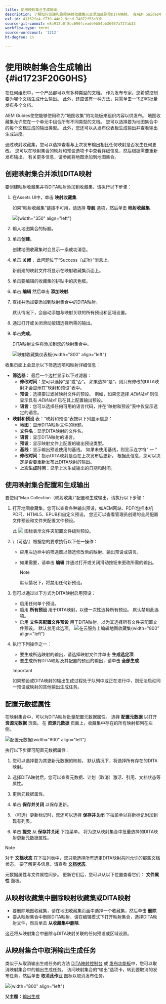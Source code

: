 ```yaml
---
title: 使用映射集合生成输出
description: 了解如何创建和删除映射收藏集以及添加或删除DITA映射。 在AEM Guides中，通过映射集合配置、生成和取消输出生成任务。
exl-id: 41152fa4-f739-44d2-9ccd-74072f53e31b
source-git-commit: e8a912b0f8bc690fceade0b54bb36057a727ab33
workflow-type: tm+mt
source-wordcount: '1212'
ht-degree: 1%

---
```


# 使用映射集合生成输出 {#id1723F20G0HS}

在任何组织中，一个产品都可以有多种类型的文档。 作为发布专家，您希望控制要为哪个文档生成什么输出。 此外，还应该有一种方法，只需单击一下即可批量发布多个文档。

AEM Guides使您能够使用称为“地图收集”的功能板来组织内容以供发布。 地图收藏集允许您在一个单元中组合所有不同类型的文档。 您可以选择要为地图集合中的每个文档生成的输出类型。 此外，您还可以从发布仪表板生成输出并查看输出生成进度。

通过映射收藏集，您可以选择查看与上次发布输出相比任何映射是否发生任何更改。 您可以在映射集合的映射和预设选项卡中查看详细信息，然后根据需要重新发布输出。 有关更多信息，请参阅将地图添加到地图集合。

## 创建映射集合并添加DITA映射

要创建映射收藏集并将DITA映射添加到收藏集，请执行以下步骤：

1. 在Assets UI中，单击 **映射收藏集**.

   如果“映射收藏集”链接不可用，请选择 **导航** 选项，然后单击 **映射收藏集**.

   ![](images/access-map-collection-left-rail.png){width="350" align="left"}

1. 输入地图集合的标题。
1. 单击&#x200B;**创建**。

   创建地图收藏集时会显示一条成功消息。

1. 单击 **关闭** ，此问题位于“Success（成功）”消息上。

   新创建的映射文件将显示在映射收藏集页面上。

1. 单击要编辑的收藏集的拼贴中的灰色框。
1. 单击 **编辑** 然后单击 **添加映射**.
1. 查找并添加要添加到映射集合中的DITA映射。

   默认情况下，会自动添加与映射关联的所有预设和区域设置。

1. 通过打开或关闭滑动按钮选择所需的输出。
1. 单击&#x200B;**完成**。

   DITA映射文件将添加到您的映射集合中。

   ![映射收藏集仪表板](./images/map-collection-dashboard.png){width="800" align="left"}

收集页面上会显示以下筛选选项和映射详细信息：

- **筛选器：** 最后一个边栏显示以下过滤器：
   - **修改时间**：您可以选择“是”或“否”。 如果选择“是”，则只有修改的DITA映射才会显示在“映射和预设”表中。
   - **预设**：选择要过滤掉映射文件的预设。 例如，如果您选择 *AEM站点* 则仅显示具有 *AEM站点* 已在其上配置输出预设。
   - **语言**：您可以选择任何可用的语言代码，并在“映射和预设”表中仅显示选定的语言。
- **映射和预设** 表：“映射和预设”表按以下列显示信息：
   - **地图**：显示DITA映射文件的标题。
   - **文件名**：显示DITA映射的文件名。
   - **语言**：显示DITA映射的语言。
   - **预设**：显示映射文件上配置的输出预设类型。
   - **基线**：显示输出预设使用的基线。  如果未使用基线，则显示连字符“ — ”
   - **修改时间**：指示DITA映射是否在上次发布后更新。 根据此信息，您可以决定是否要重新发布此DITA映射的输出。
   - **上次生成时间**：显示上次生成输出的日期和时间。

## 使用映射集合配置和生成输出

要使用“Map Collection（映射收集）”配置和生成输出，请执行以下步骤：

1. 打开地图收藏集。您可以查看各种输出预设，如AEM网站、PDF(包括本机PDF)、HTML5、EPUB和自定义预设。 您还可以查看管理员创建的全局配置文件预设和文件夹配置文件预设。

   此 ![](images/global-preset-icon.svg) 图标表示文件夹配置文件级别预设。
1. \（可选\）根据您的要求执行以下任一操作：
   - 应用左边栏中的筛选器以筛选修改后的映射、输出预设或语言。
   - 如果需要，请单击 **编辑** 并通过打开或关闭滑动按钮来更改所需的输出。



     >[!NOTE]
     >  
     > 默认情况下，将禁用任何新预设。

1. 您可以通过以下方式为DITA映射启用预设：

   - 启用任何单个预设。
   - 启用 **所有预设** 用于DITA映射，以便一次性选择所有预设。 默认禁用此选项。
   - 启用 **文件夹配置文件预设** 用于DITA映射，以为其选择所有文件夹配置文件预设。 默认禁用此选项。
     ![在云服务上编辑地图收藏集](images/edit-map-collection-cs.png){width="800" align="left"}



1. 执行下列操作之一：

   - 要生成所选映射的输出，请选择映射文件并单击 **生成选定项**.
   - 要生成所有DITA映射及其配置的预设的输出，请单击 **全部生成**.

   >[!IMPORTANT]
   >
   > 如果预设或DITA映射的输出生成过程处于队列中或正在进行中，则无法启动同一预设或映射的其他输出生成任务。

## 配置元数据属性

在映射集合中，可以为DITA映射批量配置元数据属性。 选择 **配置元数据**  以打开 **资源元数据** 页面。 在 **资源元数据** 页面上，收藏集中存在的所有映射都列在左侧。

![配置元数据](images/map-collection-asset-metadata.png){width="800" align="left"}

执行以下步骤可配置元数据属性：

1. 您可以选择要为其更新元数据的映射。 默认情况下，将选择所有存在的DITA映射。

1. 选择DITA映射后，您可以查看元数据、计划（取消）激活、引用、文档状态等属性。

1. 更新元数据属性。

1. 单击 **保存并关闭** 以保存更新。
1. （可选）更新标记时，您还可以选择 **保存并关闭** 下拉菜单以将新标记附加到现有列表。
1. 单击 **提交** 从 **保存并关闭** 下拉菜单。
将为您从映射集合中批量选择的DITA映射更新元数据属性。

>[!NOTE]
> 
>对于 **文档状态** 在下拉列表中，您只能选择所有选定DITA映射共同允许的那些文档状态。 要了解更多信息，请查看 [**文档状态**](./web-editor-document-states.md).

元数据属性与文件属性同步。 更新它们后，您可以从以下位置查看它们： **文件属性** 面板。



## 从映射收藏集中删除映射收藏集或DITA映射

- 要删除地图收藏集，请在地图收藏集页面中选择一个收藏集，然后单击 **删除**.
- 要从映射集合中删除DITA映射，请在编辑模式下打开映射集合，选择DITA映射文件，然后单击 **从收藏集中删除**.

这还将从映射集合中删除与DITA映射关联的任何预设或区域设置。


## 从映射集合中取消输出生成任务

类似于从取消输出生成任务的方法 [DITA映射控制台](generate-output-for-a-dita-map.md#id2061H100T5Z) 或 [发布功能板](generate-output-publish-dashboard.md#)中，您可以取消映射集合中的输出生成任务。 访问映射集合的“输出”选项卡，转到要取消的发布任务，然后单击 **取消此作业** 图标以取消发布任务。

![](images/cancel-publish-task-map-collection.png){width="800" align="left"}

**父主题：**[&#x200B;输出生成](generate-output.md)
